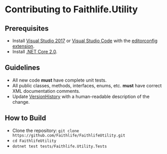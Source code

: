 # Contributing to Faithlife.Utility

## Prerequisites

* Install [Visual Studio 2017](https://www.visualstudio.com/downloads/) or [Visual Studio Code](https://code.visualstudio.com/) with the [editorconfig extension](https://github.com/editorconfig/editorconfig-vscode).
* Install [.NET Core 2.0](https://www.microsoft.com/net/core).

## Guidelines

* All new code **must** have complete unit tests.
* All public classes, methods, interfaces, enums, etc. **must** have correct XML documentation comments.
* Update [VersionHistory](VersionHistory.md) with a human-readable description of the change.

## How to Build

* Clone the repository: `git clone https://github.com/Faithlife/FaithlifeUtility.git`
* `cd FaithlifeUtility`
* `dotnet test tests/Faithlife.Utility.Tests`
